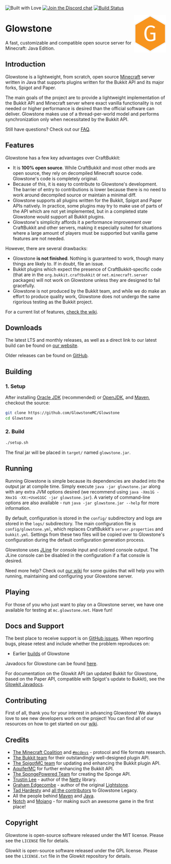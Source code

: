 ![Built with Love](http://forthebadge.com/images/badges/built-with-love.svg)
[![Join the Discord chat](https://img.shields.io/badge/discord-glowstone-7289da.svg?style=flat-square&logo=discord)](https://discord.gg/TFJqhsC)
[![Build Status](https://circleci.com/gh/GlowstoneMC/Glowstone/tree/dev.svg?style=shield)](https://circleci.com/gh/GlowstoneMC/Glowstone/tree/dev)

<img align="right" alt="Glowstone logo" width="100" src="../etc/logo/logo.png">

# Glowstone

A fast, customizable and compatible open source server for Minecraft: Java Edition.

## Introduction

Glowstone is a lightweight, from scratch, open source
[Minecraft](http://minecraft.net) server written in Java that supports plugins
written for the Bukkit API and its major forks, Spigot and Paper.

The main goals of the project are to provide a lightweight implementation
of the Bukkit API and Minecraft server where exact vanilla functionality is
not needed or higher performance is desired than the official software can
deliver. Glowstone makes use of a thread-per-world model and performs
synchronization only when necessitated by the Bukkit API.

Still have questions? Check out our [FAQ](https://github.com/GlowstoneMC/Glowstone/wiki/Frequently-Asked-Questions).

## Features

Glowstone has a few key advantages over CraftBukkit:
 * It is **100% open source**. While CraftBukkit and most other mods are open
   source, they rely on decompiled Minecraft source code. Glowstone's code is
   completely original.
 * Because of this, it is easy to contribute to Glowstone's development. The
   barrier of entry to contributions is lower because there is no need to work
   around decompiled source or maintain a minimal diff.
 * Glowstone supports all plugins written for the Bukkit, Spigot and Paper APIs natively. In
   practice, some plugins may try to make use of parts of the API which are not
   yet implemented, but in a completed state Glowstone would support all Bukkit plugins.
 * Glowstone's simplicity affords it a performance improvement over CraftBukkit
   and other servers, making it especially suited for situations where a large
   amount of players must be supported but vanilla game features are not needed.
 
However, there are several drawbacks:
 * Glowstone **is not finished**. Nothing is guaranteed to work, though many things
   are likely to. If in doubt, file an issue.
 * Bukkit plugins which expect the presence of CraftBukkit-specific code
   (that are in the `org.bukkit.craftbukkit` or `net.minecraft.server` packages)
   will not work on Glowstone unless they are designed to fail gracefully.
 * Glowstone is not produced by the Bukkit team, and while we do make an effort
   to produce quality work, Glowstone does not undergo the same rigorious testing
   as the Bukkit project.
   
For a current list of features, [check the wiki](https://github.com/GlowstoneMC/Glowstone/wiki/Current-Features).

## Downloads

The latest LTS and monthly releases, as well as a direct link to our latest build can be found on [our website](https://glowstone.net/#downloads).

Older releases can be found on [GitHub](https://github.com/GlowstoneMC/Glowstone/releases).

## Building


### 1. Setup
After installing [Oracle JDK](http://oracle.com/technetwork/java/javase/downloads) (recommended) or [OpenJDK](http://openjdk.java.net/), and
[Maven](https://maven.apache.org), checkout the source:

```sh
git clone https://github.com/GlowstoneMC/Glowstone
cd Glowstone
```

### 2. Build

```sh
./setup.sh
```

The final jar will be placed in `target/` named `glowstone.jar`.

## Running

Running Glowstone is simple because its dependencies are shaded into the output
jar at compile time. Simply execute `java -jar glowstone.jar` along with any
extra JVM options desired (we recommend using `java -Xms1G -Xmx1G -XX:+UseG1GC -jar glowstone.jar`). A variety of command-line options are also available -
run `java -jar glowstone.jar --help` for more information.

By default, configuration is stored in the `config/` subdirectory and logs
are stored in the `logs/` subdirectory. The main configuration file is
`config/glowstone.yml`, which replaces CraftBukkit's `server.properties` and
`bukkit.yml`. Settings from these two files will be copied over to Glowstone's
configuration during the default configuration generation process.

Glowstone uses [JLine](http://jline.github.io/jline2/) for console input and colored
console output. The JLine console can be disabled in the configuration if a
flat console is desired.

Need more help? Check out [our wiki](https://github.com/GlowstoneMC/Glowstone/wiki#using-glowstone) for some guides that will help you with running,
maintaining and configuring your Glowstone server.

## Playing

For those of you who just want to play on a Glowstone server, we have one available 
for testing at `mc.glowstone.net`. Have fun!

## Docs and Support

The best place to receive support is on [GitHub issues](https://github.com/GlowstoneMC/Glowstone/issues).
When reporting bugs, please retest and include whether the problem reproduces on:

* Earlier [builds](https://circleci.com/gh/GlowstoneMC/Glowstone) of Glowstone

Javadocs for Glowstone can be found [here](https://glowstone.net/jd/glowstone/).

For documentation on the Glowkit API (an updated Bukkit for Glowstone, based on the Paper API, compatible with Spigot's update to Bukkit), see the [Glowkit Javadocs](https://glowstone.net/jd/glowkit/).

## Contributing

First of all, thank you for your interest in advancing Glowstone! We always love to see new developers work on the project! You can find all of our resources on how to get started on our [wiki](https://github.com/GlowstoneMC/Glowstone/wiki#contributing).

## Credits

 * [The Minecraft Coalition](http://wiki.vg/) and [`#mcdevs`](https://github.com/mcdevs) -
   protocol and file formats research.
 * [The Bukkit team](https://bukkit.org) for their outstandingly well-designed
   plugin API.
 * [The SpigotMC team](https://spigotmc.org/) for updating and enhancing
   the Bukkit plugin API.
 * [AquiferMC](https://aquifermc.org/) for further enhancing the Bukkit API.
 * [The SpongePowered Team](https://www.spongepowered.org/) for
   creating the Sponge API.
 * [Trustin Lee](https://github.com/trustin) - author of the
   [Netty](http://netty.io/) library.
 * [Graham Edgecombe](https://github.com/grahamedgecombe/) - author of the
   original [Lightstone](https://github.com/grahamedgecombe/lightstone).
 * [Tad Hardesty](https://github.com/SpaceManiac) and [all the contributors](https://github.com/GlowstoneMC/Glowstone-Legacy/graphs/contributors) to Glowstone Legacy.
 * All the people behind [Maven](https://maven.apache.org/team-list.html) and [Java](https://java.net/people).
 * [Notch](http://notch.tumblr.com/) and
   [Mojang](http://mojang.com/about) - for making such an awesome game in the first
   place!

## Copyright

Glowstone is open-source software released under the MIT license. Please see
the `LICENSE` file for details.

Glowkit is open-source software released under the GPL license. Please see
the `LICENSE.txt` file in the Glowkit repository for details.
